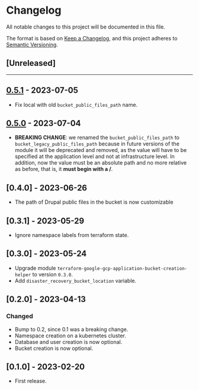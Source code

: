 # Changelog

All notable changes to this project will be documented in this file.

The format is based on [Keep a Changelog](https://keepachangelog.com/en/1.0.0/),
and this project adheres
to [Semantic Versioning](https://semver.org/spec/v2.0.0.html).

## [Unreleased]

---

## [0.5.1](https://www.github.com/sparkfabrik/terraform-google-gcp-cloud-native-drupal-resources/compare/0.5.0...0.5.1) - 2023-07-05

- Fix local with old `bucket_public_files_path` name.

## [0.5.0](https://www.github.com/sparkfabrik/terraform-google-gcp-cloud-native-drupal-resources/compare/0.4.0...0.5.0) - 2023-07-04

- **BREAKING CHANGE**: we renamed the `bucket_public_files_path` to `bucket_legacy_public_files_path` because in future versions of the module it will be deprecated and removed, as the value will have to be specified at the application level and not at infrastructure level. In addition, now the value must be an absolute path and no more relative as before, that is, it **must begin with a /**.

## [0.4.0] - 2023-06-26

- The path of Drupal public files in the bucket is now customizable

## [0.3.1] - 2023-05-29

- Ignore namespace labels from terraform state.

## [0.3.0] - 2023-05-24

- Upgrade module `terraform-google-gcp-application-bucket-creation-helper` to version `0.3.0`.
- Add `disaster_recovery_bucket_location` variable.

## [0.2.0] - 2023-04-13

### Changed

- Bump to 0.2, since 0.1 was a breaking change.
- Namespace creation on a kubernetes cluster.
- Database and user creation is now optional.
- Bucket creation is now optional.

## [0.1.0] - 2023-02-20

- First release.
